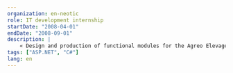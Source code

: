 ```yaml
---
organization: en-neotic
role: IT development internship
startDate: "2008-04-01"
endDate: "2008-09-01"
description: |
    « Design and production of functional modules for the Agreo Elevage platform » (Project director: Mr KROURI)
tags: ["ASP.NET", "C#"]
lang: en
---
```


